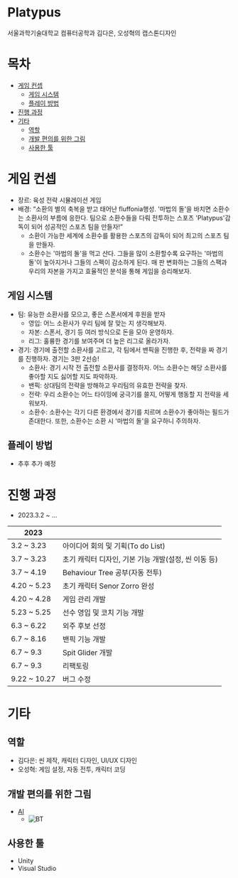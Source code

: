 # Platypus
 서울과학기술대학교 컴퓨터공학과 김다은, 오성혁의 캡스톤디자인
 
# 목차
- [게임 컨셉](https://github.com/seong0929/Platypus/edit/hotfix-seong0929/README.md#%EA%B2%8C%EC%9E%84-%EC%BB%A8%EC%85%89)
  - [게임 시스템](https://github.com/seong0929/Platypus/edit/hotfix-seong0929/README.md#%EA%B2%8C%EC%9E%84-%EC%8B%9C%EC%8A%A4%ED%85%9C)
  - [플레이 방법](https://github.com/seong0929/Platypus/edit/hotfix-seong0929/README.md#%ED%94%8C%EB%A0%88%EC%9D%B4-%EB%B0%A9%EB%B2%95)
- [진행 과정](https://github.com/seong0929/Platypus/edit/hotfix-seong0929/README.md#%EC%A7%84%ED%96%89-%EA%B3%BC%EC%A0%95)
- [기타](https://github.com/seong0929/Platypus/edit/hotfix-seong0929/README.md#%EA%B8%B0%ED%83%80)
  - [역할](https://github.com/seong0929/Platypus/edit/hotfix-seong0929/README.md#%EC%97%AD%ED%95%A0)
  - [개발 편의를 위한 그림](https://github.com/seong0929/Platypus/edit/hotfix-seong0929/README.md#%EA%B0%9C%EB%B0%9C-%ED%8E%B8%EC%9D%98%EB%A5%BC-%EC%9C%84%ED%95%9C-%EA%B7%B8%EB%A6%BC)
  - [사용한 툴](https://github.com/seong0929/Platypus/edit/hotfix-seong0929/README.md#%EC%82%AC%EC%9A%A9%ED%95%9C-%ED%88%B4)

# 게임 컨셉
- 장르: 육성 전략 시뮬레이션 게임
- 배경: “소환의 별의 축복을 받고 태어난 fluffonia행성. '마법의 돌'을 바치면 소환수는 소환사의 부름에 응한다. 팀으로 소환수들을 다뤄 전투하는 스포츠 'Platypus'감독이 되어 성공적인 스포츠 팀을 만들자!”
  - 소환이 가능한 세계에 소환수를 활용한 스포츠의 감독이 되어 최고의 스포츠 팀을 만들자.
  - 소환수는 '마법의 돌'을 먹고 산다. 그들을 많이 소환할수록 요구하는 '마법의 돌'이 높아지거나 그들의 스펙이 감소하게 된다. 매 판 변화하는 그들의 스팩과 우리의 자본을 가지고 효율적인 분석을 통해 게임을 승리해보자.

## 게임 시스템
- 팀: 유능한 소환사를 모으고, 좋은 스폰서에게 후원을 받자
  - 영입: 어느 소환사가 우리 팀에 잘 맞는 지 생각해보자.
  - 자본: 스폰서, 경기 등 여러 방식으로 돈을 모아 운영하자.
  - 리그: 훌륭한 경기를 보여주며 더 높은 리그로 올라가자.
- 경기: 경기에 출전할 소환사를 고르고, 각 팀에서 밴픽을 진행한 후, 전략을 짜 경기를 진행하자. 경기는 3판 2선승!
  - 소환사: 경기 시작 전 출전할 소환사를 결정하자. 어느 소환수는 해당 소환사를 좋아할 지도 싫어할 지도 파악하자.
  - 밴픽: 상대팀의 전략을 방해하고 우리팀의 유효한 전략을 찾자.
  - 전략: 우리 소환수는 어느 타이밍에 궁극기를 쓸지, 어떻게 행동할 지 전략을 세워보자.
  - 소환수: 소환수는 각기 다른 환경에서 경기를 치르며 소환수가 좋아하는 필드가 존대한다. 또한, 소환수는 소환 시 '마법의 돌'을 요구하니 주의하자.

## 플레이 방법
- 추후 추가 예정

# 진행 과정
- 2023.3.2 ~ ...

|2023||
|--|--|
|3.2 ~ 3.23|아이디어 회의 및 기획(To do List)|
|3.7 ~ 3.23|초기 캐릭터 디자인, 기본 기능 개발(설정, 씬 이동 등)|
|3.7 ~ 4.19|Behaviour Tree 공부(자동 전투)|
|4.20 ~ 5.23|초기 캐릭터 Senor Zorro 완성|
|4.20 ~ 4.28|게임 관리 개발|
|5.23 ~ 5.25|선수 영입 및 코치 기능 개발|
|6.3 ~ 6.22|외주 후보 선정|
|6.7 ~ 8.16|밴픽 기능 개발|
|6.7 ~ 9.3|Spit Glider 개발|
|6.7 ~ 9.3|리팩토링|
|9.22 ~ 10.27|버그 수정|

# 기타
## 역할
- 김다은: 씬 제작, 캐릭터 디자인, UI/UX 디자인
- 오성혁: 게임 설정, 자동 전투, 캐릭터 코딩

## 개발 편의를 위한 그림
- [AI](https://miro.com/app/board/uXjVMYcfjd0=/)
  - ![BT](https://github.com/seong0929/Platypus/assets/50050003/5b245236-5b35-4552-9a37-4dea3c73a9a8)

## 사용한 툴
- Unity
- Visual Studio
